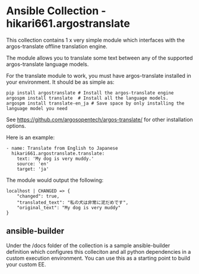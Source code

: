 # Ansible Collection - hikari661.argostranslate

This collection contains 1 x very simple module which interfaces with the argos-translate offline translation engine. 

The module allows you to translate some text between any of the supported argos-translate language models.

For the translate module to work, you must have argos-translate installed in your environment. It should be as simple as:

```
pip install argostranslate # Install the argos-translate engine
argospm install translate  # Install all the language models.
argospm install translate-en_ja # Save space by only installing the language model you need
```

See https://github.com/argosopentech/argos-translate/ for other installation options.   

Here is an example:

```
- name: Translate from English to Japanese
  hikari661.argostranslate.translate:
    text: 'My dog is very muddy.'
    source: 'en'
    target: 'ja'
```

The module would output the following:

```
localhost | CHANGED => {
    "changed": true,
    "translated_text": "私の犬は非常に泥だめです",
    "original_text": "My dog is very muddy"
}
```

## ansible-builder

Under the /docs folder of the collection is a sample ansible-builder definition which configures this colleciton and all python dependencies in a custom execution environment. You can use this as a starting point to build your custom EE.
